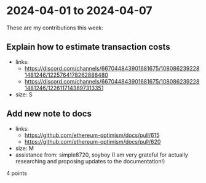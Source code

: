 # 2024-04-01 to 2024-04-07

These are my contributions this week:

## Explain how to estimate transaction costs

- links:
  - https://discord.com/channels/667044843901681675/1080862392281481246/1225764178262888480
  - https://discord.com/channels/667044843901681675/1080862392281481246/1226117143897313351
- size: S

## Add new note to docs

- links:
  - https://github.com/ethereum-optimism/docs/pull/615
  - https://github.com/ethereum-optimism/docs/pull/620
- size: M
- assistance from: simple8720, soyboy (I am very grateful for actually researching and proposing updates to the documentation!)

4 points
